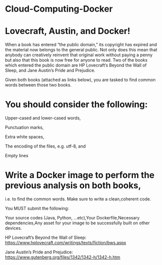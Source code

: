 # Cloud-Computing-Docker
# Lovecraft, Austin, and Docker!
When a book has entered “the public domain,” its copyright has expired and the material now belongs to the general public.
Not only does this mean that anybody can creatively reinvent that original work without paying a penny but also that this book is now free for anyone to read.
Two of the books which entered the public domain are HP Lovecraft’s Beyond the Wall of Sleep, and Jane Austin’s Pride and Prejudice.

Given both books (attached as links below), you are tasked to find common words between those two books.
# You should consider the following:
   Upper-cased and lower-cased words,
   
   Punctuation marks,
   
   Extra white spaces,
   
   The encoding of the files, e.g. utf-8, and
   
   Empty lines
   

# Write a Docker image to perform the previous analysis on both books,
i.e. to find the common words. Make sure to write a clean,coherent code. 

You MUST submit the following:

Your source codes (Java, Python, ...etc),Your Dockerfile,Necessary dependencies,Any asset for your image to be successfully built on other devices.

HP Lovecraft’s Beyond the Wall of Sleep: https://www.hplovecraft.com/writings/texts/fiction/bws.aspx

Jane Austin’s Pride and Prejudice: https://www.gutenberg.org/files/1342/1342-h/1342-h.htm
